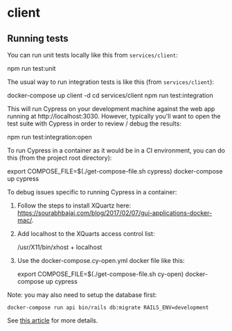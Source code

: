 # client

## Running tests

You can run unit tests locally like this from `services/client`:

  npm run test:unit

The usual way to run integration tests is like this (from `services/client`):

  docker-compose up client -d
  cd services/client
  npm run test:integration

This will run Cypress on your development machine against the web app running at http://localhost:3030. However, typically you'll want to open the test suite with Cypress in order to review / debug the results:

  npm run test:integration:open

To run Cypress in a container as it would be in a CI environment, you can do this (from the project root directory):

  export COMPOSE_FILE=$(./get-compose-file.sh cypress)
  docker-compose up cypress

To debug issues specific to running Cypress in a container:

1. Follow the steps to install XQuartz here: https://sourabhbajaj.com/blog/2017/02/07/gui-applications-docker-mac/.
2. Add localhost to the XQuarts access control list:

    /usr/X11/bin/xhost + localhost

3. Use the docker-compose.cy-open.yml docker file like this:
  
    export COMPOSE_FILE=$(./get-compose-file.sh cy-open)
    docker-compose up cypress

Note: you may also need to setup the database first:

    docker-compose run api bin/rails db:migrate RAILS_ENV=development

See [this article](https://www.cypress.io/blog/2019/05/02/run-cypress-with-a-single-docker-command/#Docker-compose) for more details.
